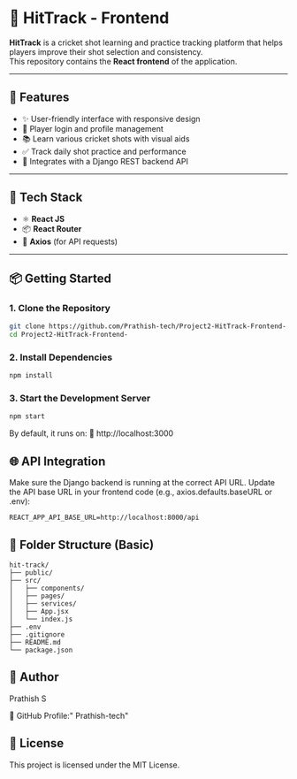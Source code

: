 # 🏏 HitTrack - Frontend

**HitTrack** is a cricket shot learning and practice tracking platform that helps players improve their shot selection and consistency.  
This repository contains the **React frontend** of the application.

---

## 🚀 Features

- ✨ User-friendly interface with responsive design
- 📝 Player login and profile management
- 📚 Learn various cricket shots with visual aids
- ✅ Track daily shot practice and performance
- 🔄 Integrates with a Django REST backend API

---

## 🔧 Tech Stack

- ⚛️ **React JS**
- 📦 **React Router**
- 🔗 **Axios** (for API requests)

---

## 📦 Getting Started

### 1. Clone the Repository

```bash
git clone https://github.com/Prathish-tech/Project2-HitTrack-Frontend-.git
cd Project2-HitTrack-Frontend-
```

### 2. Install Dependencies
```bash
npm install
```
### 3. Start the Development Server
```bash
npm start
```
By default, it runs on:
📍 http://localhost:3000

## 🌐 API Integration
Make sure the Django backend is running at the correct API URL.
Update the API base URL in your frontend code (e.g., axios.defaults.baseURL or .env):

```env
REACT_APP_API_BASE_URL=http://localhost:8000/api
```

## 📁 Folder Structure (Basic)
```pgsql
hit-track/
├── public/
├── src/
│   ├── components/
│   ├── pages/
│   ├── services/
│   ├── App.jsx
│   └── index.js
├── .env
├── .gitignore
├── README.md
└── package.json
```

## 🙌 Author
Prathish S

🔗 GitHub Profile:" Prathish-tech"

## 📃 License
This project is licensed under the MIT License.



